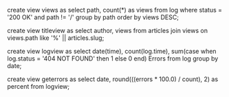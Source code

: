 create view views as select path, count(*) as views from log where status = '200 OK' and path != '/' group by path order by views DESC;

create view titleview as select author, views from articles join views on views.path like '%' || articles.slug;

create view logview as select date(time), count(log.time), sum(case when log.status = '404 NOT FOUND' then 1 else 0 end) Errors from log group by date;

create view geterrors as select date, round(((errors * 100.0) / count), 2) as percent from logview;
